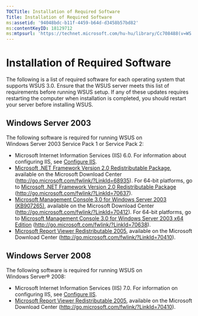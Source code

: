 ```yaml
---
TOCTitle: Installation of Required Software
Title: Installation of Required Software
ms:assetid: '94048bdc-b11f-4459-b64d-d3458b57bd82'
ms:contentKeyID: 18129712
ms:mtpsurl: 'https://technet.microsoft.com/hu-hu/library/Cc708488(v=WS.10)'
---
```


Installation of Required Software
=================================

The following is a list of required software for each operating system that supports WSUS 3.0. Ensure that the WSUS server meets this list of requirements before running WSUS setup. If any of these updates requires restarting the computer when installation is completed, you should restart your server before installing WSUS.

Windows Server 2003
-------------------

The following software is required for running WSUS on Windows Server 2003 Service Pack 1 or Service Pack 2:

-   Microsoft Internet Information Services (IIS) 6.0. For information about configuring IIS, see [Configure IIS](https://technet.microsoft.com/0e8f0357-64cb-4de0-82c6-c2fb24295269).
-   [Microsoft .NET Framework Version 2.0 Redistributable Package](http://go.microsoft.com/fwlink/?linkid=68935), available on the Microsoft Download Center (http://go.microsoft.com/fwlink/?LinkId=68935). For 64-bit platforms, go to [Microsoft .NET Framework Version 2.0 Redistributable Package](http://go.microsoft.com/fwlink/?linkid=70637) (http://go.microsoft.com/fwlink/?LinkId=70637).
-   [Microsoft Management Console 3.0 for Windows Server 2003 (KB907265)](http://go.microsoft.com/fwlink/?linkid=70412), available on the Microsoft Download Center (http://go.microsoft.com/fwlink/?LinkId=70412). For 64-bit platforms, go to [Microsoft Management Console 3.0 for Windows Server 2003 x64 Edition](http://go.microsoft.com/fwlink/?linkid=70638) (http://go.microsoft.com/fwlink/?LinkId=70638).
-   [Microsoft Report Viewer Redistributable 2005](http://go.microsoft.com/fwlink/?linkid=70410), available on the Microsoft Download Center (http://go.microsoft.com/fwlink/?LinkId=70410).

Windows Server 2008
-------------------

The following software is required for running WSUS on Windows Server® 2008:

-   Microsoft Internet Information Services (IIS) 7.0. For information on configuring IIS, see [Configure IIS](https://technet.microsoft.com/0e8f0357-64cb-4de0-82c6-c2fb24295269).
-   [Microsoft Report Viewer Redistributable 2005](http://go.microsoft.com/fwlink/?linkid=70410), available on the Microsoft Download Center (http://go.microsoft.com/fwlink/?LinkId=70410).
